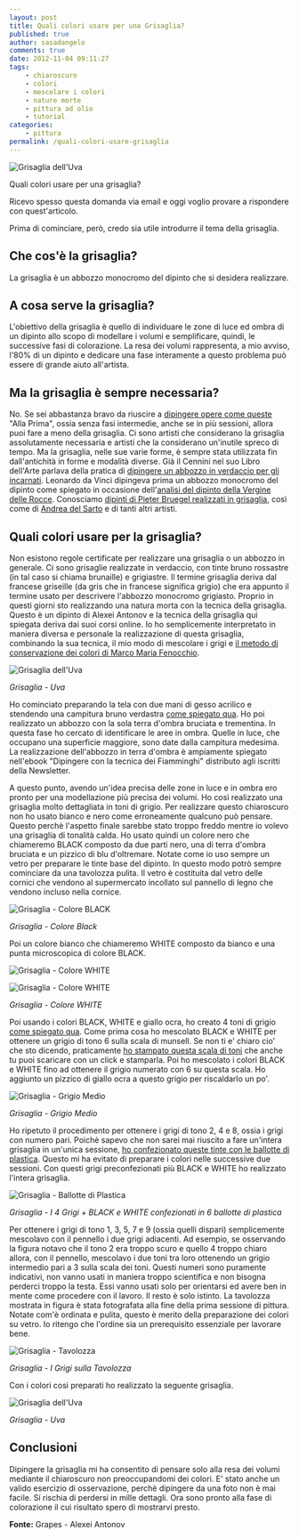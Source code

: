 ```yaml
---
layout: post
title: Quali colori usare per una Grisaglia?
published: true
author: sasadangelo
comments: true
date: 2012-11-04 09:11:27
tags:
    - chiaroscuro
    - colori
    - mescolare i colori
    - nature morte
    - pittura ad olio
    - tutorial
categories:
    - pittura
permalink: /quali-colori-usare-grisaglia
---
```


![Grisaglia dell'Uva](/wp-content/uploads/grisaglia-uva.jpg "Grisaglia dell'Uva")

Quali colori usare per una grisaglia?

Ricevo spesso questa domanda via email e oggi voglio provare a rispondere con quest'articolo.

Prima di cominciare, però, credo sia utile introdurre il tema della grisaglia.

## Che cos'è la grisaglia?

La grisaglia è un abbozzo monocromo del dipinto che si desidera realizzare.

## A cosa serve la grisaglia?

L'obiettivo della grisaglia è quello di individuare le zone di luce ed ombra di un dipinto allo scopo di modellare i volumi e semplificare, quindi, le successive fasi di colorazione. La resa dei volumi rappresenta, a mio avviso, l'80% di un dipinto e dedicare una fase interamente a questo problema può essere di grande aiuto all'artista.

## Ma la grisaglia è sempre necessaria?

No. Se sei abbastanza bravo da riuscire a [dipingere opere come queste](https://www.davidgrayart.com/#paintings) "Alla Prima", ossia senza fasi intermedie, anche se in più sessioni, allora puoi fare a meno della grisaglia. Ci sono artisti che considerano la grisaglia assolutamente necessaria e artisti che la considerano un'inutile spreco di tempo. Ma la grisaglia, nelle sue varie forme, è sempre stata utilizzata fin dall'antichità in forme e modalità diverse. Già il Cennini nel suo Libro dell'Arte parlava della pratica di [dipingere un abbozzo in verdaccio per gli incarnati](/verdaccio/). Leonardo da Vinci dipingeva prima un abbozzo monocromo del dipinto come spiegato in occasione dell'[analisi del dipinto della Vergine delle Rocce](/vergine-delle-rocce/). Conosciamo [dipinti di Pieter Bruegel realizzati in grisaglia](https://en.wikipedia.org/wiki/Christ_and_the_Woman_Taken_in_Adultery_%28Bruegel%29), così come di [Andrea del Sarto](https://en.wikipedia.org/wiki/File:Del_sarto_Battesimo_della_gente.jpg) e di tanti altri artisti.

## Quali colori usare per la grisaglia?

Non esistono regole certificate per realizzare una grisaglia o un abbozzo in generale. Ci sono grisaglie realizzate in verdaccio, con tinte bruno rossastre (in tal caso si chiama brunaille) e grigiastre. Il termine grisaglia deriva dal francese griseille (da gris che in francese significa grigio) che era appunto il termine usato per descrivere l'abbozzo monocromo grigiasto. Proprio in questi giorni sto realizzando una natura morta con la tecnica della grisaglia. Questo è un dipinto di Alexei Antonov e la tecnica della grisaglia qui spiegata deriva dai suoi corsi online. Io ho semplicemente interpretato in maniera diversa e personale la realizzazione di questa grisaglia, combinando la sua tecnica, il mio modo di mescolare i grigi e [il metodo di conservazione dei colori di Marco Maria Fenocchio](/come-preparavano-conservavano-colori-olio-antichi-maestri/).

![Grisaglia dell'Uva](/wp-content/uploads/grisaglia-uva.jpg "Grisaglia dell'Uva")

_Grisaglia - Uva_

Ho cominciato preparando la tela con due mani di gesso acrilico e stendendo una campitura bruno verdastra [come spiegato qua](/campitura-pratica/). Ho poi realizzato un abbozzo con la sola terra d'ombra bruciata e trementina. In questa fase ho cercato di identificare le aree in ombra. Quelle in luce, che occupano una superficie maggiore, sono date dalla campitura medesima. La realizzazione dell'abbozzo in terra d'ombra è ampiamente spiegato nell'ebook "Dipingere con la tecnica dei Fiamminghi" distributo agli iscritti della Newsletter.

A questo punto, avendo un'idea precisa delle zone in luce e in ombra ero pronto per una modellazione più precisa dei volumi. Ho così realizzato una grisaglia molto dettagliata in toni di grigio. Per realizzare questo chiaroscuro non ho usato bianco e nero come erroneamente qualcuno può pensare. Questo perchè l'aspetto finale sarebbe stato troppo freddo mentre io volevo una grisaglia di tonalità calda. Ho usato quindi un colore nero che chiameremo BLACK composto da due parti nero, una di terra d'ombra bruciata e un pizzico di blu d'oltremare. Notate come io uso sempre un vetro per preparare le tinte base del dipinto. In questo modo potrò sempre cominciare da una tavolozza pulita. Il vetro è costituita dal vetro delle cornici che vendono al supermercato incollato sul pannello di legno che vendono incluso nella cornice.

![Grisaglia - Colore BLACK](/wp-content/uploads/grisaglia-colore-nero.jpg "Grisaglia - Colore BLACK")

_Grisaglia - Colore Black_

Poi un colore bianco che chiameremo WHITE composto da bianco e una punta microscopica di colore BLACK.

![Grisaglia - Colore WHITE](/wp-content/uploads/grisaglia-colore-bianco-1.jpg "Grisaglia - Colore WHITE")

![Grisaglia - Colore WHITE](/wp-content/uploads/grisaglia-colore-bianco-2.jpg "Grisaglia - Colore WHITE")

_Grisaglia - Colore WHITE_

Poi usando i colori BLACK, WHITE e giallo ocra, ho creato 4 toni di grigio [come spiegato qua](/come-mescolare-colori-realizzare-chiaroscuro/). Come prima cosa ho mescolato BLACK e WHITE per ottenere un grigio di tono 6 sulla scala di munsell. Se non ti e' chiaro cio' che sto dicendo, praticamente [ho stampato questa scala di toni](/wp-content/uploads/gray-scale.jpg) che anche tu puoi scaricare con un click e stamparla. Poi ho mescolato i colori BLACK e WHITE fino ad ottenere il grigio numerato con 6 su questa scala. Ho aggiunto un pizzico di giallo ocra a questo grigio per riscaldarlo un po'.

![Grisaglia - Grigio Medio](/wp-content/uploads/grisaglia-grigio-medio.jpg "Grisaglia - Grigio Medio")

_Grisaglia - Grigio Medio_

Ho ripetuto il procedimento per ottenere i grigi di tono 2, 4 e 8, ossia i grigi con numero pari. Poichè sapevo che non sarei mai riuscito a fare un'intera grisaglia in un'unica sessione, [ho confezionato queste tinte con le ballotte di plastica](/come-conservare-colori-ad-olio-ballotte-pastica/). Questo mi ha evitato di preparare i colori nelle successive due sessioni. Con questi grigi preconfezionati più BLACK e WHITE ho realizzato l'intera grisaglia.

![Grisaglia - Ballotte di Plastica](/wp-content/uploads/grisaglia-colori-ballotte-plastica.jpg "Grisaglia - Ballotte di Plastica")

_Grisaglia - I 4 Grigi + BLACK e WHITE confezionati in 6 ballotte di plastica_

Per ottenere i grigi di tono 1, 3, 5, 7 e 9 (ossia quelli dispari) semplicemente mescolavo con il pennello i due grigi adiacenti. Ad esempio, se osservando la figura notavo che il tono 2 era troppo scuro e quello 4 troppo chiaro allora, con il pennello, mescolavo i due toni tra loro ottenendo un grigio intermedio pari a 3 sulla scala dei toni. Questi numeri sono puramente indicativi, non vanno usati in maniera troppo scientifica e non bisogna perderci troppo la testa. Essi vanno usati solo per orientarsi ed avere ben in mente come procedere con il lavoro. Il resto è solo istinto. La tavolozza mostrata in figura è stata fotografata alla fine della prima sessione di pittura. Notate com'è ordinata e pulita, questo è merito della preparazione dei colori su vetro. Io ritengo che l'ordine sia un prerequisito essenziale per lavorare bene.

![Grisaglia - Tavolozza](/wp-content/uploads/grisaglia-colori-tavolozza.jpg "Grisaglia - Tavolozza")

_Grisaglia - I Grigi sulla Tavolozza_

Con i colori così preparati ho realizzato la seguente grisaglia.

![Grisaglia dell'Uva](/wp-content/uploads/grisaglia-uva.jpg "Grisaglia dell'Uva")

_Grisaglia - Uva_

## Conclusioni

Dipingere la grisaglia mi ha consentito di pensare solo alla resa dei volumi mediante il chiaroscuro non preoccupandomi dei colori. E' stato anche un valido esercizio di osservazione, perchè dipingere da una foto non è mai facile. Si rischia di perdersi in mille dettagli. Ora sono pronto alla fase di colorazione il cui risultato spero di mostrarvi presto.

**Fonte:** Grapes - Alexei Antonov
